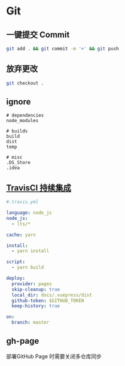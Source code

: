 # Git

## 一键提交 Commit
```bash
git add . && git commit -m '+' && git push 
```

## 放弃更改
```bash
git checkout .
```

## ignore
```git
# dependencies
node_modules

# builds
build
dist
temp

# misc
.DS_Store
.idea
```

## [TravisCI 持续集成](https://travis-ci.org/browniu/note)

```yml
#.travis.yml

language: node_js
node_js:
  - lts/*

cache: yarn

install:
  - yarn install

script:
  - yarn build

deploy:
  provider: pages
  skip-cleanup: true
  local_dir: docs/.vuepress/dist
  github-token: $GITHUB_TOKEN
  keep-history: true

on:
  branch: master

```

## gh-page
部署GitHub Page 时需要关闭多仓库同步

